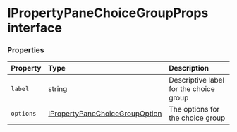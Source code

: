 # IPropertyPaneChoiceGroupProps interface










### Properties

| Property	   | Type	| Description|
|:-------------|:-------|:-----------|
|`label`      | string | Descriptive label for the choice group |
|`options`      | [IPropertyPaneChoiceGroupOption](IPropertyPaneChoiceGroupOption.md) | The options for the choice group |




